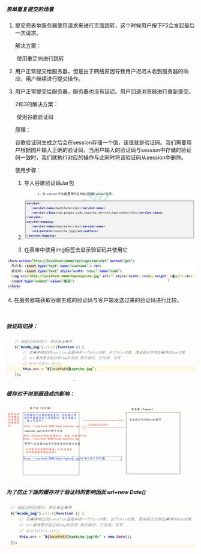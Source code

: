 ##### 表单重复提交的场景

1. 提交完表单服务器使用请求来进行页面跳转，这个时候用户按下F5会发起最后一次请求。

   解决方案：

   ​	使用重定向进行跳转

   

  2.  用户正常提交给服务器，但是由于网络原因导致用户迟迟未收到服务器的响应，用户继续进行提交操作。

  3.  用户正常提交给服务器，服务器也没有延迟。用户回退浏览器进行重新提交。

      2和3的解决方案：

      ​	使用谷歌验证码

      原理：

      ​	谷歌验证码生成之后会在session存储一个值，该值就是验证码。我们需要用户根据图片输入正确的验证码，当用户输入的验证码与session中存储的验证码一致时，我们就执行对应的操作与此同时将该验证码从session中删除。

      使用步骤：

      	1. 导入谷歌验证码Jar包
       	2. ![image-20200725214907317](https://raw.githubusercontent.com/CooperXJ/ImageBed/master/img/20200725214915.png)

      3. 在表单中使用img标签去显示验证码并使用它

![image-20200725215048014](https://raw.githubusercontent.com/CooperXJ/ImageBed/master/img/20200725215049.png)

​          4. 在服务器端获取谷歌生成的验证码与客户端发送过来的验证码进行比较。

​			

##### 验证码切换：

![image-20200725220227232](https://raw.githubusercontent.com/CooperXJ/ImageBed/master/img/20200725220410.png)

##### 缓存对于浏览器造成的影响：

![image-20200725220401243](https://raw.githubusercontent.com/CooperXJ/ImageBed/master/img/20200725220402.png)	

##### 为了防止下面的缓存对于验证码的影响因此  url+new Date()

![image-20200725220326591](https://raw.githubusercontent.com/CooperXJ/ImageBed/master/img/20200725220328.png)

